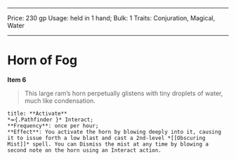 
---
Price: 230 gp
Usage: held in 1 hand;
Bulk: 1
Traits: Conjuration, Magical, Water

---

# Horn of Fog

**Item 6**

> This large ram’s horn perpetually glistens with tiny droplets of water, much like condensation.

```ad-embed-ability
title: **Activate**
*⬺{.Pathfinder }* Interact; 
**Frequency**: once per hour;
**Effect**: You activate the horn by blowing deeply into it, causing it to issue forth a low blast and cast a 2nd-level *[[Obscuring Mist]]* spell. You can Dismiss the mist at any time by blowing a second note on the horn using an Interact action.

```
